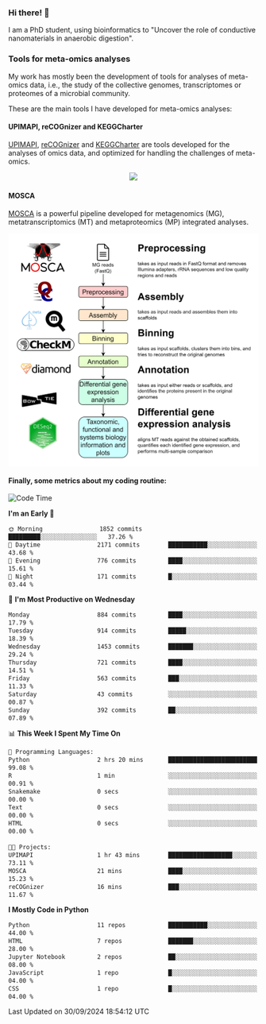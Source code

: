 ### Hi there! 👋

I am a PhD student, using bioinformatics to "Uncover the role of conductive nanomaterials in anaerobic digestion".

### Tools for meta-omics analyses

My work has mostly been the development of tools for analyses of meta-omics data, i.e., the study of the collective genomes, transcriptomes or proteomes of a microbial community.

These are the main tools I have developed for meta-omics analyses:

#### UPIMAPI, reCOGnizer and KEGGCharter

[UPIMAPI](https://github.com/iquasere/UPIMAPI), [reCOGnizer](https://github.com/iquasere/reCOGnizer) and [KEGGCharter](https://github.com/iquasere/KEGGCharter) are tools developed for the analyses of omics data, and optimized for handling the challenges of meta-omics.

<p align="center">
    <img src="assets/annotation_paper.png">
</p>

#### MOSCA

[MOSCA](https://github.com/iquasere/MOSCA) is a powerful pipeline developed for metagenomics (MG), metatranscriptomics (MT) and metaproteomics (MP) integrated analyses.

<p align="center">
    <img src="assets/mosca_workflow.png" align="center" width="700">
</p>


#### Finally, some metrics about my coding routine:

<!--START_SECTION:waka-->
![Code Time](http://img.shields.io/badge/Code%20Time-866%20hrs%2054%20mins-blue)

**I'm an Early 🐤** 

```text
🌞 Morning                1852 commits        █████████░░░░░░░░░░░░░░░░   37.26 % 
🌆 Daytime                2171 commits        ███████████░░░░░░░░░░░░░░   43.68 % 
🌃 Evening                776 commits         ████░░░░░░░░░░░░░░░░░░░░░   15.61 % 
🌙 Night                  171 commits         █░░░░░░░░░░░░░░░░░░░░░░░░   03.44 % 
```
📅 **I'm Most Productive on Wednesday** 

```text
Monday                   884 commits         ████░░░░░░░░░░░░░░░░░░░░░   17.79 % 
Tuesday                  914 commits         █████░░░░░░░░░░░░░░░░░░░░   18.39 % 
Wednesday                1453 commits        ███████░░░░░░░░░░░░░░░░░░   29.24 % 
Thursday                 721 commits         ████░░░░░░░░░░░░░░░░░░░░░   14.51 % 
Friday                   563 commits         ███░░░░░░░░░░░░░░░░░░░░░░   11.33 % 
Saturday                 43 commits          ░░░░░░░░░░░░░░░░░░░░░░░░░   00.87 % 
Sunday                   392 commits         ██░░░░░░░░░░░░░░░░░░░░░░░   07.89 % 
```


📊 **This Week I Spent My Time On** 

```text
💬 Programming Languages: 
Python                   2 hrs 20 mins       █████████████████████████   99.08 % 
R                        1 min               ░░░░░░░░░░░░░░░░░░░░░░░░░   00.91 % 
Snakemake                0 secs              ░░░░░░░░░░░░░░░░░░░░░░░░░   00.00 % 
Text                     0 secs              ░░░░░░░░░░░░░░░░░░░░░░░░░   00.00 % 
HTML                     0 secs              ░░░░░░░░░░░░░░░░░░░░░░░░░   00.00 % 

🐱‍💻 Projects: 
UPIMAPI                  1 hr 43 mins        ██████████████████░░░░░░░   73.11 % 
MOSCA                    21 mins             ████░░░░░░░░░░░░░░░░░░░░░   15.23 % 
reCOGnizer               16 mins             ███░░░░░░░░░░░░░░░░░░░░░░   11.67 % 
```

**I Mostly Code in Python** 

```text
Python                   11 repos            ███████████░░░░░░░░░░░░░░   44.00 % 
HTML                     7 repos             ███████░░░░░░░░░░░░░░░░░░   28.00 % 
Jupyter Notebook         2 repos             ██░░░░░░░░░░░░░░░░░░░░░░░   08.00 % 
JavaScript               1 repo              █░░░░░░░░░░░░░░░░░░░░░░░░   04.00 % 
CSS                      1 repo              █░░░░░░░░░░░░░░░░░░░░░░░░   04.00 % 
```




 Last Updated on 30/09/2024 18:54:12 UTC
<!--END_SECTION:waka-->
